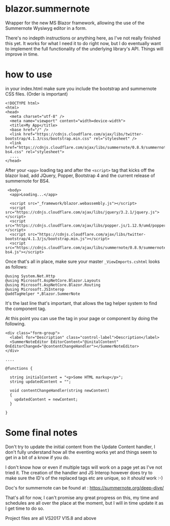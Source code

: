 # blazor.summernote
Wrapper for the new MS Blazor framework, allowing the use of the Summernote Wysiwyg editor in a form.

There's no indepth instructions or anything here, as I've not really finished this yet.  It works for what I need it to do right now, but I do eventually want to implement the full functionality of the underlying library's API.  Things will improve in time.

# how to use
in your index.html make sure you include the bootstrap and summernote CSS files. (Order is important)

    <!DOCTYPE html>
    <html>
    <head>
      <meta charset="utf-8" />
      <meta name="viewport" content="width=device-width">
      <title>My App</title>
      <base href="/" />
      <link href="https://cdnjs.cloudflare.com/ajax/libs/twitter-bootstrap/4.1.3/css/bootstrap.min.css" rel="stylesheet" />
      <link href="https://cdnjs.cloudflare.com/ajax/libs/summernote/0.8.9/summernote-bs4.css" rel="stylesheet">
      ....
    </head>
 
 After your `<app>` loading tag and after the `<script>` tag that kicks off the blazor load, add JQuery, Popper, Bootstrap 4 and the current release of summernote for BS4.
 
     <body>
      <app>Loading...</app>

      <script src="_framework/blazor.webassembly.js"></script>
      <script src="https://cdnjs.cloudflare.com/ajax/libs/jquery/3.2.1/jquery.js"></script>
      <script src="https://cdnjs.cloudflare.com/ajax/libs/popper.js/1.12.9/umd/popper.min.js"></script>
      <script src="https://cdnjs.cloudflare.com/ajax/libs/twitter-bootstrap/4.1.3/js/bootstrap.min.js"></script>
      <script src="https://cdnjs.cloudflare.com/ajax/libs/summernote/0.8.9/summernote-bs4.js"></script>

Once that's all in place, make sure your master `_ViewImports.cshtml` looks as follows:

    @using System.Net.Http
    @using Microsoft.AspNetCore.Blazor.Layouts
    @using Microsoft.AspNetCore.Blazor.Routing
    @using Microsoft.JSInterop
    @addTagHelper *,Blazor.SummerNote

It's the last line that's important, that allows the tag helper system to find the component tag.

At this point you can use the tag in your page or component by doing the following.

    <div class="form-group">
      <label for="Description" class="control-label">Description</label>
      <SummerNoteEditor EditorContent="@initalContent" OnEditorChanged="@contentChangeHandler"></SummerNoteEditor>
    </div>
    
    ....
    
    @functions {
    
      string initialContent = "<p>Some HTML markup</p>";
      string updatedContent = "";
    
      void contentChangeHandler(string newContent)
      {
        updatedContent = newContent;
      }
    
    }

# Some final notes
Don't try to update the initial content from the Update Content handler, I don't fully understand how all the eventing works yet and things seem to get in a bit of a know if you do.

I don't know how or even if multiple tags will work on a page yet as I've not tried it.  The creation of the handler and JS Interop however does try to make sure the ID's of the replaced tags etc are unique, so it *should* work :-)

Doc's for summernote can be found at : https://summernote.org/deep-dive/

That's all for now, I can't promise any great progress on this, my time and schedules are all over the place at the moment, but I will in time update it as I get time to do so.

Project files are all VS2017 V15.8 and above
